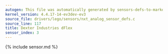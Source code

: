 ```yaml
---
autogen: This file was automatically generated by sensors-defs-to-markdown.py
kernel_version: 4.4.17-14-ev3dev-ev3
source_file: drivers/lego/sensors/nxt_analog_sensor_defs.c
source_line: 117
title: Dexter Industries dFlex
sensor_index: 3
---
```


{% include sensor.md %}

